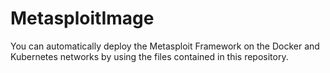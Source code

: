 # MetasploitImage
You can automatically deploy the Metasploit Framework on the Docker and Kubernetes networks by using the files contained in this repository.
